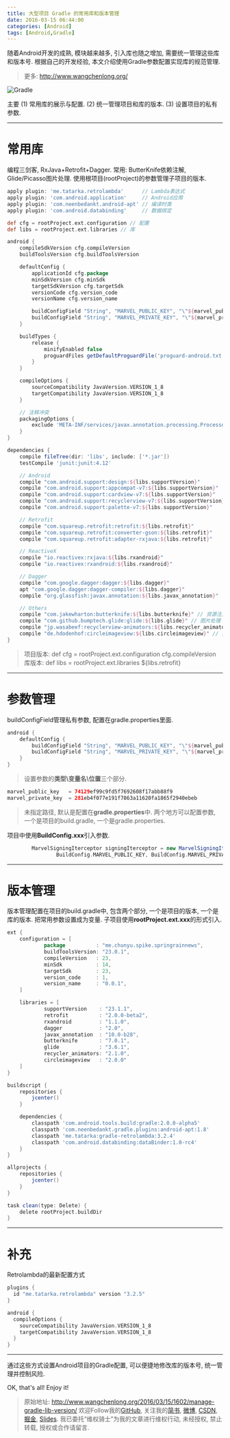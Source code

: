 ```yaml
---
title: 大型项目 Gradle 的常用库和版本管理
date: 2016-03-15 06:44:00
categories: [Android]
tags: [Android,Gradle]
---
```


随着Android开发的成熟, 模块越来越多, 引入库也随之增加, 需要统一管理这些库和版本号. 根据自己的开发经验, 本文介绍使用Gradle参数配置实现库的规范管理.

<!-- more -->
> 更多: http://www.wangchenlong.org/

![Gradle](manage-gradle-lib-version/manage-gradle.png)

主要
(1) 常用库的展示与配置.
(2) 统一管理项目和库的版本.
(3) 设置项目的私有参数.

---

# 常用库

编程三剑客, RxJava+Retrofit+Dagger. 
常用: ButterKnife依赖注解, Glide/Picasso图片处理.
使用根项目(rootProject)的参数管理子项目的版本.
```gradle
apply plugin: 'me.tatarka.retrolambda'      // Lambda表达式
apply plugin: 'com.android.application'     // Android应用
apply plugin: 'com.neenbedankt.android-apt' // 编译时类
apply plugin: 'com.android.databinding'     // 数据绑定

def cfg = rootProject.ext.configuration // 配置
def libs = rootProject.ext.libraries // 库

android {
    compileSdkVersion cfg.compileVersion
    buildToolsVersion cfg.buildToolsVersion

    defaultConfig {
        applicationId cfg.package
        minSdkVersion cfg.minSdk
        targetSdkVersion cfg.targetSdk
        versionCode cfg.version_code
        versionName cfg.version_name

        buildConfigField "String", "MARVEL_PUBLIC_KEY", "\"${marvel_public_key}\""
        buildConfigField "String", "MARVEL_PRIVATE_KEY", "\"${marvel_private_key}\""
    }

    buildTypes {
        release {
            minifyEnabled false
            proguardFiles getDefaultProguardFile('proguard-android.txt'), 'proguard-rules.pro'
        }
    }

    compileOptions {
        sourceCompatibility JavaVersion.VERSION_1_8
        targetCompatibility JavaVersion.VERSION_1_8
    }

    // 注释冲突
    packagingOptions {
        exclude 'META-INF/services/javax.annotation.processing.Processor'
    }
}

dependencies {
    compile fileTree(dir: 'libs', include: ['*.jar'])
    testCompile 'junit:junit:4.12'

    // Android
    compile "com.android.support:design:${libs.supportVersion}"
    compile "com.android.support:appcompat-v7:${libs.supportVersion}"
    compile "com.android.support:cardview-v7:${libs.supportVersion}"
    compile "com.android.support:recyclerview-v7:${libs.supportVersion}"
    compile "com.android.support:palette-v7:${libs.supportVersion}"

    // Retrofit
    compile "com.squareup.retrofit:retrofit:${libs.retrofit}"
    compile "com.squareup.retrofit:converter-gson:${libs.retrofit}"
    compile "com.squareup.retrofit:adapter-rxjava:${libs.retrofit}"

    // ReactiveX
    compile "io.reactivex:rxjava:${libs.rxandroid}"
    compile "io.reactivex:rxandroid:${libs.rxandroid}"

    // Dagger
    compile "com.google.dagger:dagger:${libs.dagger}"
    apt "com.google.dagger:dagger-compiler:${libs.dagger}"
    compile "org.glassfish:javax.annotation:${libs.javax_annotation}"

    // Others
    compile "com.jakewharton:butterknife:${libs.butterknife}" // 资源注入
    compile "com.github.bumptech.glide:glide:${libs.glide}" // 图片处理
    compile "jp.wasabeef:recyclerview-animators:${libs.recycler_animators}" // Recycler动画
    compile "de.hdodenhof:circleimageview:${libs.circleimageview}" // 头像视图
}
```

> 项目版本:
> def cfg = rootProject.ext.configuration
> cfg.compileVersion
> 库版本:
> def libs = rootProject.ext.libraries
> ${libs.retrofit}

---

# 参数管理
buildConfigField管理私有参数, 配置在gradle.properties里面.
```gradle
android {
    defaultConfig {
        buildConfigField "String", "MARVEL_PUBLIC_KEY", "\"${marvel_public_key}\""
        buildConfigField "String", "MARVEL_PRIVATE_KEY", "\"${marvel_private_key}\""
    }
}
```

> 设置参数的**类型\变量名\位置**三个部分.

```gradle
marvel_public_key   = 74129ef99c9fd5f7692608f17abb88f9
marvel_private_key  = 281eb4f077e191f7863a11620fa1865f2940ebeb
```

> 未指定路径, 默认是配置在**gradle.properties**中.
> 两个地方可以配置参数, 一个是项目的build.gradle, 一个是gradle.properties.

项目中使用**BuildConfig.xxx**引入参数.
```gradle
        MarvelSigningIterceptor signingIterceptor = new MarvelSigningIterceptor(
                BuildConfig.MARVEL_PUBLIC_KEY, BuildConfig.MARVEL_PRIVATE_KEY);
```

---

# 版本管理
版本管理配置在项目的build.gradle中, 包含两个部分, 一个是项目的版本, 一个是库的版本. 把常用参数设置成为变量. 子项目使用**rootProject.ext.xxx**的形式引入.
```gradle
ext {
    configuration = [
            package          : "me.chunyu.spike.springrainnews",
            buildToolsVersion: "23.0.1",
            compileVersion   : 23,
            minSdk           : 14,
            targetSdk        : 23,
            version_code     : 1,
            version_name     : "0.0.1",
    ]

    libraries = [
            supportVersion    : "23.1.1",
            retrofit          : "2.0.0-beta2",
            rxandroid         : "1.1.0",
            dagger            : "2.0",
            javax_annotation  : "10.0-b28",
            butterknife       : "7.0.1",
            glide             : "3.6.1",
            recycler_animators: "2.1.0",
            circleimageview   : "2.0.0"
    ]
}

buildscript {
    repositories {
        jcenter()
    }

    dependencies {
        classpath 'com.android.tools.build:gradle:2.0.0-alpha5'
        classpath 'com.neenbedankt.gradle.plugins:android-apt:1.8'
        classpath 'me.tatarka:gradle-retrolambda:3.2.4'
        classpath 'com.android.databinding:dataBinder:1.0-rc4'
    }
}

allprojects {
    repositories {
        jcenter()
    }
}

task clean(type: Delete) {
    delete rootProject.buildDir
}
```

---

# 补充
Retrolambda的最新配置方式
```gradle
plugins {
  id "me.tatarka.retrolambda" version "3.2.5"
}

android {
  compileOptions {
    sourceCompatibility JavaVersion.VERSION_1_8
    targetCompatibility JavaVersion.VERSION_1_8
  }
}
```

---

通过这些方式设置Android项目的Gradle配置, 可以便捷地修改库的版本号, 统一管理并控制风险.

OK, that's all! Enjoy it!

> 原始地址: 
> http://www.wangchenlong.org/2016/03/15/1602/manage-gradle-lib-version/
> 欢迎Follow我的[GitHub](https://github.com/SpikeKing), 关注我的[简书](http://www.jianshu.com/users/e2b4dd6d3eb4/latest_articles), [微博](http://weibo.com/u/2852941392), [CSDN](http://blog.csdn.net/caroline_wendy), [掘金](http://gold.xitu.io/#/user/56de98c2f3609a005442ec58), [Slides](https://slides.com/spikeking). 
> 我已委托“维权骑士”为我的文章进行维权行动, 未经授权, 禁止转载, 授权或合作请留言.
